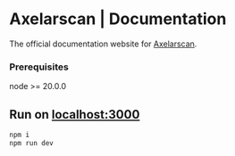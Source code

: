 # Axelarscan | Documentation

The official documentation website for [Axelarscan](https://github.com/axelarnetwork/axelarscan-ui).

### Prerequisites
node >= 20.0.0

## Run on [localhost:3000](http://localhost:3000)
```bash
npm i
npm run dev
```
